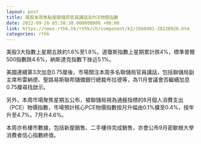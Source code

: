 ```yaml
---
layout: post
title: 美股本周焦點是聯儲局官員講話及PCE物價指數
date: 2022-09-26 05:58:38.000000000 +08:00
link: https://news.rthk.hk/rthk/ch/component/k2/1668401-20220926.htm
categories: rthk
---
```


美股3大指數上星期五跌約1.6%至1.8%。道瓊斯指數上星期累計跌4%，標準普爾500指數跌4.6%，納斯達克指數下挫近5.1%。

美國連續第3次加息0.75厘後，市場關注本周多名聯儲局官員講話，包括聯儲局副主席布雷納德、聖路易斯聯邦儲備銀行總裁布拉德等，為11月會議會否繼續加息0.75厘尋找啟示。

另外，本周市場聚焦星期五公布，被聯儲局視為通脹指標的8月個人消費支出（PCE）物價指數，市場預計核心PCE物價指數按月升幅由0.1%擴至0.4%，按年升至4.7%。7月升4.6%。

本周亦有樓市數據，包括新屋銷售、二手樓待完成銷售，亦會公布9月密歇根大學消費者信心指數終值。
